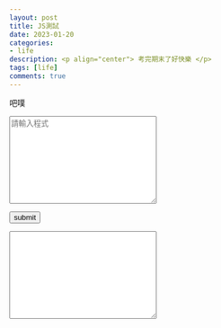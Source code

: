 ```yaml
---
layout: post
title: JS測試
date: 2023-01-20
categories:
- life
description: <p align="center"> 考完期末了好快樂 </p>
tags: [life]
comments: true
---
```


吧噗

<textarea rows="10" cols="30" id="code_A" placeholder="請輸入程式"></textarea>

<button id="submit" onclick="Transform()" > submit </button>

<textarea rows="10" cols="30" id="code_B"></textarea>

<script>
    
    var submit = document.getElementById("submit");

    function Transform()
    {
        console.log("HELLO");
        var code_A = document.getElementById("code_A");
        var code_B = document.getElementById("code_B");
        console.log(code_A.value);
        var code = code_A.value;
        var code_ans=""
        for(var i=0;i<code.length;i++)
        {
            if(code[i]==';')
            {
                code_ans_=code_B+";";
            }
            else
            {
                code_ans=code_B+code[i];
            }
        }
        code_B.value=code_ans;
        console.log("END");
    }

</script>